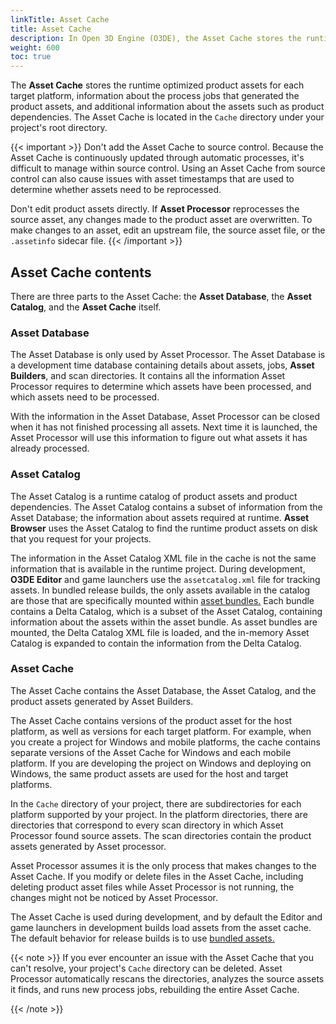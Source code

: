 ```yaml
---
linkTitle: Asset Cache 
title: Asset Cache
description: In Open 3D Engine (O3DE), the Asset Cache stores the runtime optimized product assets for your project, as well as process job and dependency information.
weight: 600
toc: true
---
```


The **Asset Cache** stores the runtime optimized product assets for each target platform, information about the process jobs that generated the product assets, and additional information about the assets such as product dependencies. The Asset Cache is located in the `Cache` directory under your project's root directory.

{{< important >}}
Don't add the Asset Cache to source control. Because the Asset Cache is continuously updated through automatic processes, it's difficult to manage within source control. Using an Asset Cache from source control can also cause issues with asset timestamps that are used to determine whether assets need to be reprocessed.

Don't edit product assets directly. If **Asset Processor** reprocesses the source asset, any changes made to the product asset are overwritten. To make changes to an asset, edit an upstream file, the source asset file, or the `.assetinfo` sidecar file.
{{< /important >}}

## Asset Cache contents

There are three parts to the Asset Cache: the **Asset Database**, the **Asset Catalog**, and the **Asset Cache** itself.


### Asset Database

The Asset Database is only used by Asset Processor. The Asset Database is a development time database containing details about assets, jobs, **Asset Builders**, and scan directories. It contains all the information Asset Processor requires to determine which assets have been processed, and which assets need to be processed.

With the information in the Asset Database, Asset Processor can be closed when it has not finished processing all assets. Next time it is launched, the Asset Processor will use this information to figure out what assets it has already processed.

### Asset Catalog

The Asset Catalog is a runtime catalog of product assets and product dependencies. The Asset Catalog contains a subset of information from the Asset Database; the information about assets required at runtime. **Asset Browser** uses the Asset Catalog to find the runtime product assets on disk that you request for your projects. 

The information in the Asset Catalog XML file in the cache is not the same information that is available in the runtime project. During development, **O3DE Editor** and game launchers use the `assetcatalog.xml` file for tracking assets. In bundled release builds, the only assets available in the catalog are those that are specifically mounted within [asset bundles.](/docs/user-guide/packaging/asset-bundler/) Each bundle contains a Delta Catalog, which is a subset of the Asset Catalog, containing information about the assets within the asset bundle. As asset bundles are mounted, the Delta Catalog XML file is loaded, and the in-memory Asset Catalog is expanded to contain the information from the Delta Catalog.

### Asset Cache

The Asset Cache contains the Asset Database, the Asset Catalog, and the product assets generated by Asset Builders.

The Asset Cache contains versions of the product asset for the host platform, as well as versions for each target platform. For example, when you create a project for Windows and mobile platforms, the cache contains separate versions of the Asset Cache for Windows and each mobile platform. If you are developing the project on Windows and deploying on Windows, the same product assets are used for the host and target platforms.

In the `Cache` directory of your project, there are subdirectories for each platform supported by your project. In the platform directories, there are directories that correspond to every scan directory in which Asset Processor found source assets. The scan directories contain the product assets generated by Asset processor.

Asset Processor assumes it is the only process that makes changes to the Asset Cache. If you modify or delete files in the Asset Cache, including deleting product asset files while Asset Processor is not running, the changes might not be noticed by Asset Processor.

The Asset Cache is used during development, and by default the Editor and game launchers in development builds load assets from the asset cache. The default behavior for release builds is to use [bundled assets.](/docs/user-guide/packaging/asset-bundler/)

{{< note >}}
If you ever encounter an issue with the Asset Cache that you can't resolve, your project's `Cache` directory can be deleted. Asset Processor automatically rescans the directories, analyzes the source assets it finds, and runs new process jobs, rebuilding the entire Asset Cache.

{{< /note >}}

